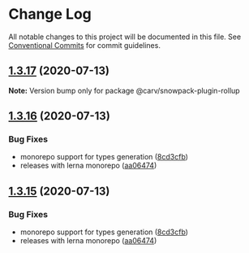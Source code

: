 # Change Log

All notable changes to this project will be documented in this file.
See [Conventional Commits](https://conventionalcommits.org) for commit guidelines.

## [1.3.17](https://github.com/carvjs/snowpack/compare/@carv/snowpack-plugin-rollup@1.3.16...@carv/snowpack-plugin-rollup@1.3.17) (2020-07-13)

**Note:** Version bump only for package @carv/snowpack-plugin-rollup

## [1.3.16](https://github.com/carvjs/snowpack/compare/@carv/snowpack-plugin-rollup@1.3.14...@carv/snowpack-plugin-rollup@1.3.16) (2020-07-13)

### Bug Fixes

- monorepo support for types generation ([8cd3cfb](https://github.com/carvjs/snowpack/commit/8cd3cfbd9fc1dbdb8aa5c57a16d6958137ca4c89))
- releases with lerna monorepo ([aa06474](https://github.com/carvjs/snowpack/commit/aa064743015951d309246293dc2fa03d1669654c))

## [1.3.15](https://github.com/carvjs/snowpack/compare/@carv/snowpack-plugin-rollup@1.3.14...@carv/snowpack-plugin-rollup@1.3.15) (2020-07-13)

### Bug Fixes

- monorepo support for types generation ([8cd3cfb](https://github.com/carvjs/snowpack/commit/8cd3cfbd9fc1dbdb8aa5c57a16d6958137ca4c89))
- releases with lerna monorepo ([aa06474](https://github.com/carvjs/snowpack/commit/aa064743015951d309246293dc2fa03d1669654c))
